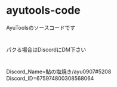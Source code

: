 # ayutools-code
AyuToolsのソースコードです
#
パクる場合はDiscordにDM下さい
#
Discord_Name=鮎の塩焼き/ayu0907#5208
Discord_ID=675974800308568064

